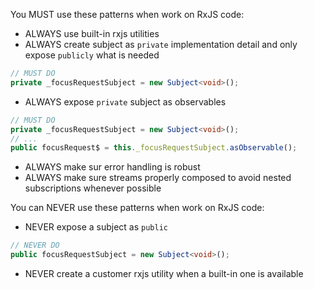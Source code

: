 You MUST use these patterns when work on RxJS code:
- ALWAYS use built-in rxjs utilities
- ALWAYS create subject as `private` implementation detail and only expose `publicly` what is needed
```ts
// MUST DO
private _focusRequestSubject = new Subject<void>();
```
<!--
This prevent external code from triggering `.next()`, by keeping that centralize to the service managing the subject, it should produce far less confusion when debugging pontential bugs
-->
- ALWAYS expose `private` subject as observables
```ts
// MUST DO
private _focusRequestSubject = new Subject<void>();
// ...
public focusRequest$ = this._focusRequestSubject.asObservable();
```
- ALWAYS make sur error handling is robust
- ALWAYS make sure streams properly composed to avoid nested subscriptions whenever possible

You can NEVER use these patterns when work on RxJS code:
- NEVER expose a subject as `public`
```ts
// NEVER DO
public focusRequestSubject = new Subject<void>();
```
- NEVER create a customer rxjs utility when a built-in one is available
